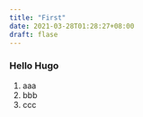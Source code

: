 ```yaml
---
title: "First"
date: 2021-03-28T01:28:27+08:00
draft: flase
---
```


### Hello Hugo

 1. aaa
 1. bbb
 1. ccc
